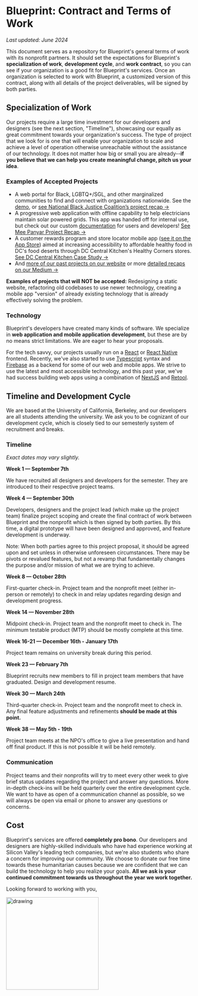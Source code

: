 # Blueprint: Contract and Terms of Work

_Last updated: June 2024_

This document serves as a repository for Blueprint's general terms of work with its nonprofit partners. It should set the expectations for Blueprint's **specialization of work**, **development cycle**, and **work contract**, so you can see if your organization is a good fit for Blueprint's services. Once an organization is selected to work with Blueprint, a customized version of this contract, along with all details of the project deliverables, will be signed by both parties.

## Specialization of Work

Our projects require a large time investment for our developers and designers (see the next section, "Timeline"), showcasing our equally as great commitment towards your organization's success. The type of project that we look for is one that will enable your organization to scale and achieve a level of operation otherwise unreachable without the assistance of our technology. It does not matter how big or small you are already--**if you believe that we can help you create meaningful change, pitch us your idea**.

### Examples of Accepted Projects

- A web portal for Black, LGBTQ+/SGL, and other marginalized communities to find and connect with organizations nationwide. See the <a href="http://nbjc-staging.herokuapp.com/" target="_blank" rel="noopener noreferrer">demo</a>, or <a href="https://medium.com/blueprint/national-black-justice-coalition-a-project-recap-119189865a5f" target="_blank" rel="noopener noreferrer">see National Black Justice Coalition’s project recap →</a>
- A progressive web application with offline capability to help electricians maintain solar powered grids. This app was handed off for internal use, but check out our custom <a href="https://github.com/calblueprint/meepanyar/wiki" target="_blank" rel="noopener noreferrer">documentation</a> for users and developers! <a href="https://medium.com/blueprint/mee-panyar-a-project-recap-8b3c95d6040c" target="_blank" rel="noopener noreferrer">See Mee Panyar Project Recap →</a>
- A customer rewards program and store locator mobile app (<a href="https://tiny.cc/HealthyCornersApp" target="_blank" rel="noopener noreferrer">see it on the App Store</a>) aimed at increasing accessibility to affordable healthy food in DC's food deserts through DC Central Kitchen's Healthy Corners stores. <a href="https://medium.com/blueprint/expanding-access-to-healthy-food-in-food-deserts-fa83f4810fca" target="_blank" rel="noopener noreferrer">See DC Central Kitchen Case Study →</a>
- And <a href="https://calblueprint.org/projects" target="_blank" rel="noopener noreferrer"> more of our past projects on our website</a> or more <a href="https://medium.com/blueprint/projects/home" target="_blank" rel="noopener noreferrer"> detailed recaps on our Medium →</a>

<!-- - A mobile app for navigating and troubleshooting a solar powered suitcase used by midwives in rural areas. <a href="https://docs.google.com/presentation/d/e/2PACX-1vSQ_DumV0ErS2wzg12aCCsSVFWQ8n27MDkkTRks44BnkO_136Y71g3D0CZsDT08YeDg9gEX__YUPwgd/pub?start=true&loop=false&delayms=3000#slide=id.p" target="_blank" rel="noopener noreferrer">See We Care Solar →</a>
- A web portal for Black, LGBTQ+/SGL, and other marginalized communities to find and connect with organizations nationwide. <a href="https://nbjc-staging.herokuapp.com/" target="_blank" rel="noopener noreferrer">See National Black Justice Coalition →</a>
- A customer rewards program and store locator mobile app (<a href="https://apps.apple.com/us/app/healthy-corners-rewards/id1503424404" target="_blank" rel="noopener noreferrer">see it on the App Store</a>) to increase access to affordable healthy food in DC's food deserts through DC Central Kitchen's Healthy Corners stores. <a href="https://calblueprint.org/projects/dckitchen" target="_blank" rel="noopener noreferrer">See DC Central Kitchen →</a>
- And <a href="https://calblueprint.org/projects" target="_blank" rel="noopener noreferrer">more of our past projects</a> -->

**Examples of projects that will NOT be accepted:** Redesigning a static website, refactoring old codebases to use newer technology, creating a mobile app "version" of already existing technology that is already effectively solving the problem.

### Technology

Blueprint's developers have created many kinds of software. We specialize in **web application and mobile application development**, but these are by no means strict limitations. We are eager to hear your proposals.

For the tech savvy, our projects usually run on a <a href="https://reactjs.org/" target="_blank" rel="noopener noreferrer">React</a> or <a href="https://reactnative.dev/" target="_blank" rel="noopener noreferrer">React Native</a> frontend. Recently, we've also started to use <a href="https://www.typescriptlang.org/" target="_blank" rel="noopener noreferrer">Typescript</a> syntax and <a href="https://firebase.google.com/" target="_blank" rel="noopener noreferrer">Firebase</a> as a backend for some of our web and mobile apps. We strive to use the latest and most accessible technology, and this past year, we've had success building web apps using a combination of <a href="https://nextjs.org/" target="_blank" rel="noopener noreferrer">NextJS</a> and <a href="https://retool.com//" target="_blank" rel="noopener noreferrer">Retool</a>.

## Timeline and Development Cycle

We are based at the University of California, Berkeley, and our developers are all students attending the university. We ask you to be cognizant of our development cycle, which is closely tied to our semesterly system of recruitment and breaks.

### Timeline

_Exact dates may vary slightly._

**Week 1 — September 7th**

We have recruited all designers and developers for the semester. They are introduced to their respective project teams.

**Week 4 — September 30th**

Developers, designers and the project lead (which make up the project team) finalize project scoping and create the final contract of work between Blueprint and the nonprofit which is then signed by both parties. By this time, a digital prototype will have been designed and approved, and feature development is underway.

Note: When both parties agree to this project proposal, it should be agreed upon and set unless in otherwise unforeseen circumstances. There may be pivots or revalued features, but not a revamp that fundamentally changes the purpose and/or mission of what we are trying to achieve.

**Week 8 — October 28th**

First-quarter check-in. Project team and the nonprofit meet (either in-person or remotely) to check in and relay updates regarding design and development progress.

**Week 14 — November 28th**

Midpoint check-in. Project team and the nonprofit meet to check in. The minimum testable product (MTP) should be mostly complete at this time.

**Week 16-21 — December 16th - January 17th**

Project team remains on university break during this period.

**Week 23 — February 7th**

Blueprint recruits new members to fill in project team members that have graduated. Design and development resume.

**Week 30 — March 24th**

Third-quarter check-in. Project team and the nonprofit meet to check in. Any final feature adjustments and refinements **should be made at this point.**

**Week 38 — May 5th - 19th**

Project team meets at the NPO's office to give a live presentation and hand off final product. If this is not possible it will be held remotely.

### Communication

Project teams and their nonprofits will try to meet every other week to give brief status updates regarding the project and answer any questions. More in-depth check-ins will be held quarterly over the entire development cycle. We want to have as open of a communication channel as possible, so we will always be open via email or phone to answer any questions or concerns.

## Cost

Blueprint's services are offered **completely pro bono**. Our developers and designers are highly-skilled individuals who have had experience working at Silicon Valley's leading tech companies, but we're also students who share a concern for improving our community. We choose to donate our free time towards these humanitarian causes because we are confident that we can build the technology to help you realize your goals. **All we ask is your continued commitment towards us throughout the year we work together.**

Looking forward to working with you,

<img src="https://user-images.githubusercontent.com/5278006/32311415-bcdef6f6-bf55-11e7-9e8c-e43e786685cf.png" alt="drawing" width="250px"/>
